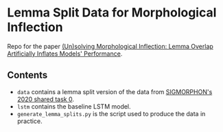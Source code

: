 # Lemma Split Data for Morphological Inflection

Repo for the paper [(Un)solving Morphological Inflection: Lemma Overlap Artificially Inflates Models' Performance](https://aclanthology.org/2022.acl-short.96.pdf).

## Contents

+ `data` contains a lemma split version of the data from [SIGMORPHON's 2020 shared task 0](https://github.com/sigmorphon2020/task0-data).
+ `lstm` contains the baseline LSTM model.
+ `generate_lemma_splits.py` is the script used to produce the data in practice.